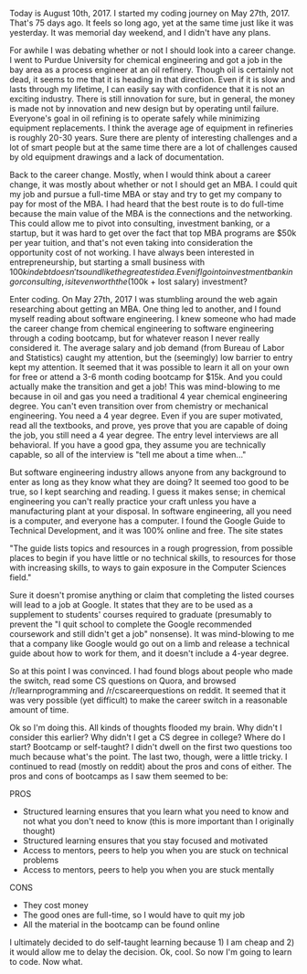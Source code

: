 Today is August 10th, 2017. I started my coding journey on May 27th, 2017. That's 75 days ago. It feels so long ago, yet at the same time just like it was yesterday. It was memorial day weekend, and I didn't have any plans.

For awhile I was debating whether or not I should look into a career change. I went to Purdue University for chemical engineering and got a job in the bay area as a process engineer at an oil refinery. Though oil is certainly not dead, it seems to me that it is heading in that direction. Even if it is slow and lasts through my lifetime, I can easily say with confidence that it is not an exciting industry. There is still innovation for sure, but in general, the money is made not by innovation and new design but by operating until failure. Everyone's goal in oil refining is to operate safely while minimizing equipment replacements. I think the average age of equipment in refineries is roughly 20-30 years. Sure there are plenty of interesting challenges and a lot of smart people but at the same time there are a lot of challenges caused by old equipment drawings and a lack of documentation.

Back to the career change. Mostly, when I would think about a career change, it was mostly about whether or not I should get an MBA. I could quit my job and pursue a full-time MBA or stay and try to get my company to pay for most of the MBA. I had heard that the best route is to do full-time because the main value of the MBA is the connections and the networking. This could allow me to pivot into consulting, investment banking, or a startup, but it was hard to get over the fact that top MBA programs are $50k per year tuition, and that's not even taking into consideration the opportunity cost of not working. I have always been interested in entrepreneurship, but starting a small business with $100k in debt doesn't sound like the greatest idea. Even if I go into investment banking or consulting, is it even worth the ($100k + lost salary) investment?

Enter coding. On May 27th, 2017 I was stumbling around the web again researching about getting an MBA. One thing led to another, and I found myself reading about software engineering. I knew someone who had made the career change from chemical engineering to software engineering through a coding bootcamp, but for whatever reason I never really considered it. The average salary and job demand (from Bureau of Labor and Statistics) caught my attention, but the (seemingly) low barrier to entry kept my attention. It seemed that it was possible to learn it all on your own for free or attend a 3-6 month coding bootcamp for $15k. And you could actually make the transition and get a job! This was mind-blowing to me because in oil and gas you need a traditional 4 year chemical engineering degree. You can't even transition over from chemistry or mechanical engineering. You need a 4 year degree. Even if you are super motivated, read all the textbooks, and prove, yes prove that you are capable of doing the job, you still need a 4 year degree. The entry level interviews are all behavioral. If you have a good gpa, they assume you are technically capable, so all of the interview is "tell me about a time when..."

But software engineering industry allows anyone from any background to enter as long as they know what they are doing? It seemed too good to be true, so I kept searching and reading. I guess it makes sense; in chemical engineering you can't really practice your craft unless you have a manufacturing plant at your disposal. In software engineering, all you need is a computer, and everyone has a computer. I found the Google Guide to Technical Development, and it was 100% online and free. The site states  

"The guide lists topics and resources in a rough progression, from possible places to begin if you have little or no technical skills, to resources for those with increasing skills, to ways to gain exposure in the Computer Sciences field."

Sure it doesn't promise anything or claim that completing the listed courses will lead to a job at Google. It states that they are to be used as a supplement to students' courses required to graduate (presumably to prevent the "I quit school to complete the Google recommended coursework and still didn't get a job" nonsense). It was mind-blowing to me that a company like Google would go out on a limb and release a technical guide about how to work for them, and it doesn't include a 4-year degree.

So at this point I was convinced. I had found blogs about people who made the switch, read some CS questions on Quora, and browsed /r/learnprogramming and /r/cscareerquestions on reddit. It seemed that it was very possible (yet difficult) to make the career switch in a reasonable amount of time.

Ok so I'm doing this. All kinds of thoughts flooded my brain. Why didn't I consider this earlier? Why didn't I get a CS degree in college? Where do I start? Bootcamp or self-taught? I didn't dwell on the first two questions too much because what's the point. The last two, though, were a little tricky. I continued to read (mostly on reddit) about the pros and cons of either. The pros and cons of bootcamps as I saw them seemed to be:

PROS
* Structured learning ensures that you learn what you need to know and not what you don't need to know (this is more important than I originally thought)
* Structured learning ensures that you stay focused and motivated
* Access to mentors, peers to help you when you are stuck on technical problems
* Access to mentors, peers to help you when you are stuck mentally

CONS
* They cost money
* The good ones are full-time, so I would have to quit my job
* All the material in the bootcamp can be found online

I ultimately decided to do self-taught learning because 1) I am cheap and 2) it would allow me to delay the decision. Ok, cool. So now I'm going to learn to code. Now what.
